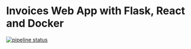 # Invoices Web App with Flask, React and Docker

[![pipeline status](https://gitlab.com/musaali/invoices-app/badges/master/pipeline.svg)](https://gitlab.com/musaali/invoices-app/-/commits/master)
